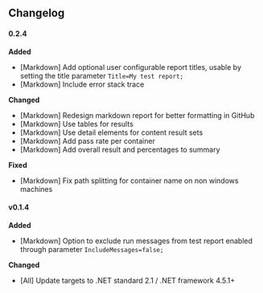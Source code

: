 ## Changelog

#### 0.2.4 

**Added**

- [Markdown] Add optional user configurable report titles, usable by setting the title parameter `Title=My test report;`
- [Markdown] Include error stack trace

**Changed**

- [Markdown] Redesign markdown report for better formatting in GitHub
- [Markdown] Use tables for results
- [Markdown] Use detail elements for content result sets
- [Markdown] Add pass rate per container
- [Markdown] Add overall result and percentages to summary

**Fixed**

- [Markdown] Fix path splitting for container name on non windows machines

#### v0.1.4

**Added**

- [Markdown] Option to exclude run messages from test report enabled through parameter
  `IncludeMessages=false;`

**Changed**

- [All] Update targets to .NET standard 2.1 / .NET framework 4.5.1+
